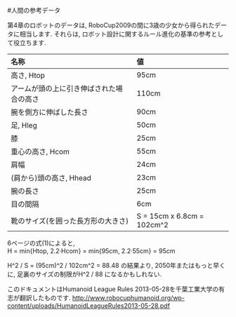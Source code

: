 #人間の参考データ

第4章のロボットのデータは, RoboCup2009の間に3歳の少女から得られたデータに相当します. それらは, ロボット設計に関するルール進化の基準の参考として役立ちます.

|名称                                     |値                           |
|:----------------------------------------|:----------------------------|
|高さ, Htop                               |95cm                         |
|アームが頭の上に引き伸ばされた場合の高さ |110cm                        |
|腕を側方に伸ばした長さ                   |90cm                         |
|足, Hleg                                 |50cm                         |
|膝                                       |25cm                         |
|重心の高さ, Hcom                         |55cm                         |
|肩幅                                     |24cm                         |
|(肩から)頭の高さ, Hhead                  |23cm                         |
|腕の長さ                                 |25cm                         |
|目の間隔                                 |6cm                          |
|靴のサイズ(を囲った長方形の大きさ)       |S = 15cm x 6.8cm = 102cm^2   |

6ページの式(1)によると,  
    H = min{Htop, 2.2·Hcom} = min{95cm, 2.2·55cm} = 95cm

H^2 / S = (95cm)^2 / 102cm^2 = 88.48 の結果より, 2050年またはもっと早くに, 足裏のサイズの制限がH^2 / 88 になるかもしれない.

このドキュメントはHumanoid League Rules 2013-05-28を千葉工業大学の有志が翻訳したものです.
<http://www.robocuphumanoid.org/wp-content/uploads/HumanoidLeagueRules2013-05-28.pdf>
